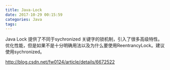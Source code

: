 ```yaml
---
title: Java-Lock
date: 2017-10-29 00:15:59
categories: Java
tags:
---
```


Java Lock 提供了不同于sychronized 关键字的锁机制，引入了很多高级特性。
优化性能，但是如果不是十分明确用法以及为什么要使用ReentrancyLock。建议使用sychronized。

http://blog.csdn.net/fw0124/article/details/6672522
